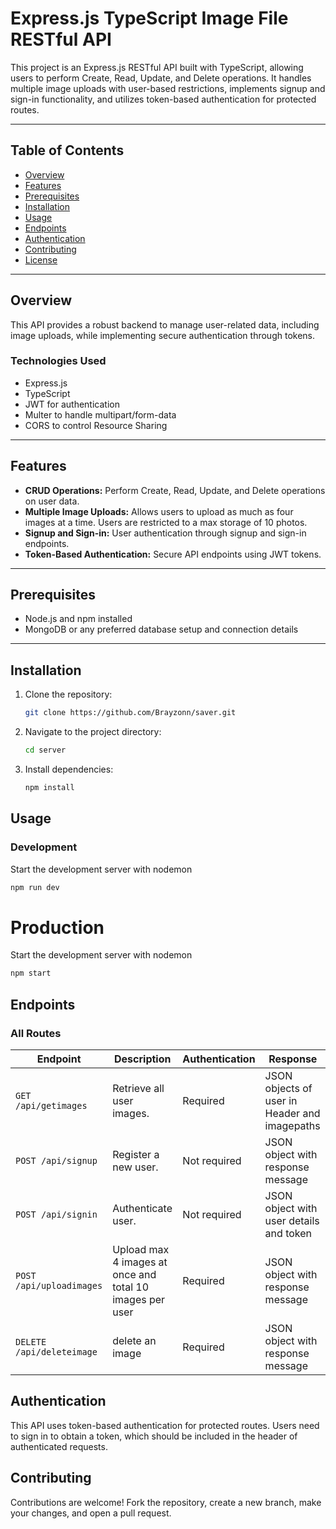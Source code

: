 # Express.js TypeScript Image File RESTful API

This project is an Express.js RESTful API built with TypeScript, allowing users to perform Create, Read, Update, and Delete operations. It handles multiple image uploads with user-based restrictions, implements signup and sign-in functionality, and utilizes token-based authentication for protected routes.

---

## Table of Contents

- [Overview](#overview)
- [Features](#features)
- [Prerequisites](#prerequisites)
- [Installation](#installation)
- [Usage](#usage)
- [Endpoints](#endpoints)
- [Authentication](#authentication)
- [Contributing](#contributing)
- [License](#license)

---

## Overview

This API provides a robust backend to manage user-related data, including image uploads, while implementing secure authentication through tokens.

### Technologies Used

- Express.js
- TypeScript
- JWT for authentication
- Multer to handle multipart/form-data
- CORS to control Resource Sharing

---

## Features

- **CRUD Operations:** Perform Create, Read, Update, and Delete operations on user data.
- **Multiple Image Uploads:** Allows users to upload as much as four images at a time. Users are restricted to a max storage of 10 photos.
- **Signup and Sign-in:** User authentication through signup and sign-in endpoints.
- **Token-Based Authentication:** Secure API endpoints using JWT tokens.

---

## Prerequisites

- Node.js and npm installed
- MongoDB or any preferred database setup and connection details

---

## Installation

1. Clone the repository:
   ```bash
   git clone https://github.com/Brayzonn/saver.git

2. Navigate to the project directory:
   ```bash
   cd server
   ```
3. Install dependencies:
   ```bash
   npm install
   ```


## Usage

### Development
 Start the development server with nodemon

   ```bash
   npm run dev
   ```
# Production
 Start the development server with nodemon

   ```bash
   npm start
   ```

## Endpoints

### All Routes

| Endpoint             | Description             | Authentication | Response                     |
|----------------------|-------------------------|----------------|------------------------------|
| `GET /api/getimages` | Retrieve all user images.| Required      | JSON objects of user in Header and imagepaths |
| `POST /api/signup` | Register a new user.      | Not required   | JSON object with response message|
| `POST /api/signin` | Authenticate user.        | Not required   | JSON object with user details and token |
| `POST /api/uploadimages` | Upload max 4 images at once and total 10 images per user          | Required       | JSON object with response message
| `DELETE /api/deleteimage`| delete an image     | Required       | JSON object with response message

## Authentication
This API uses token-based authentication for protected routes. Users need to sign in to obtain a token, which should be included in the header of authenticated requests.


## Contributing
Contributions are welcome! Fork the repository, create a new branch, make your changes, and open a pull request.

